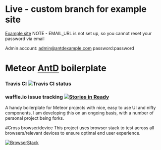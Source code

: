 # Live - custom branch for example site
[Example site](https://antdmeteor.herokuapp.com) NOTE - EMAIL_URL is not set up, so you cannot reset your password via email


Admin account: admin@antdexample.com password:password



# Meteor [AntD](https://ant.design/) boilerplate

### Travis CI ![Travis CI status](https://travis-ci.org/elmarti/meteorantdboilerplate.svg?branch=master)


### waffle.io issue tracking [![Stories in Ready](https://badge.waffle.io/elmarti/meteorantdboilerplate.svg?label=ready&title=Ready)](http://waffle.io/elmarti/meteorantdboilerplate)



A handy boilerplate for Meteor projects with nice, easy to use UI and nifty components.
I am developing this on an ongoing basis, with a number of personal project being forks.

#Cross browser/device
This project uses browser stack to test across all browsers/relevant devices to ensure optimal end user experience.




[![BrowserStack](https://www.browserstack.com/images/layout/browserstack-logo-600x315.png)](https://www.browserstack.com/)